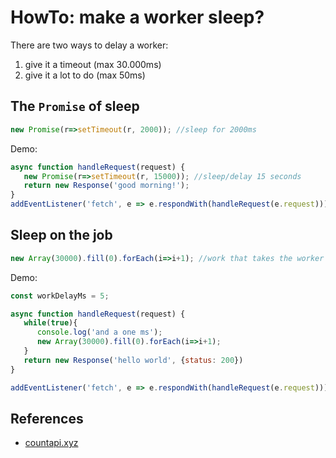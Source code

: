 # HowTo: make a worker sleep?

There are two ways to delay a worker:
1. give it a timeout (max 30.000ms)
2. give it a lot to do (max 50ms)
                       
## The `Promise` of sleep

```javascript
new Promise(r=>setTimeout(r, 2000)); //sleep for 2000ms
```

Demo:

```javascript
async function handleRequest(request) {
   new Promise(r=>setTimeout(r, 15000)); //sleep/delay 15 seconds
   return new Response('good morning!');
}
addEventListener('fetch', e => e.respondWith(handleRequest(e.request)));
```


## Sleep on the job

```javascript
new Array(30000).fill(0).forEach(i=>i+1); //work that takes the worker roughly 1ms
```

Demo:

```javascript
const workDelayMs = 5;

async function handleRequest(request) {
   while(true){
      console.log('and a one ms');
      new Array(30000).fill(0).forEach(i=>i+1);
   }
   return new Response('hello world', {status: 200})
}

addEventListener('fetch', e => e.respondWith(handleRequest(e.request)));    //takes roughly 1ms
```


## References

* [countapi.xyz](https://countapi.xyz)